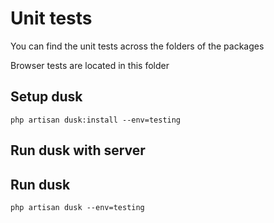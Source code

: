 # Unit tests

You can find the unit tests across the folders of the packages 


Browser tests are located in this folder


## Setup dusk 
 
 
 
`php artisan dusk:install --env=testing`

## Run dusk with server 


## Run dusk 

`php artisan dusk --env=testing
`


